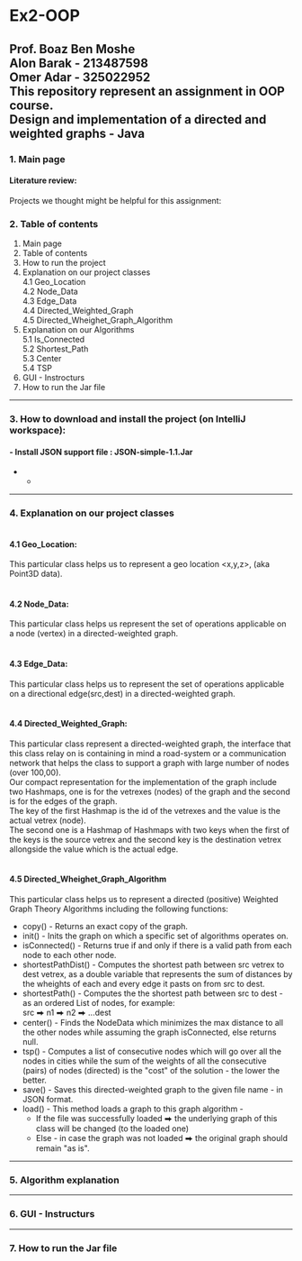 # Ex2-OOP
Prof. Boaz Ben Moshe
<br>Alon Barak - 213487598
<br>Omer Adar - 325022952
<br>This repository represent an assignment in OOP course.
<br>Design and implementation of a directed and weighted graphs - Java
---
### 1. Main page
#### Literature review:
Projects we thought might be helpful for this assignment:

### 2. Table of contents
   1. Main page
   2. Table of contents
   3. How to run the project
   4. Explanation on our project classes
      <br>4.1 Geo_Location
      <br>4.2 Node_Data
      <br>4.3 Edge_Data
      <br>4.4 Directed_Weighted_Graph
      <br>4.5 Directed_Wheighet_Graph_Algorithm
   5. Explanation on our Algorithms
      <br>5.1 Is_Connected
      <br>5.2 Shortest_Path
      <br>5.3 Center
      <br>5.4 TSP
   6. GUI - Instrocturs
   7. How to run the Jar file
---
### 3. How to download and install the project (on IntelliJ workspace):
#### - Install JSON support file :  JSON-simple-1.1.Jar
   -
     - 
---
### 4. Explanation on our project classes
#### <br>4.1 Geo_Location:
This particular class helps us to represent a geo location <x,y,z>, (aka Point3D data).
#### <br>4.2 Node_Data:
This particular class helps us represent the set of operations applicable on a node (vertex) in a directed-weighted graph.
#### <br>4.3 Edge_Data:
This particular class helps us to represent the set of operations applicable on a directional edge(src,dest) in a directed-weighted graph.
#### <br> 4.4 Directed_Weighted_Graph:
This particular class represent a directed-weighted graph, the interface that this class relay on is containing in mind a road-system or a communication network that helps the class to support a graph with large number of nodes (over 100,00).
<br> Our compact representation for the implementation of the graph include two Hashmaps, one is for the vetrexes (nodes) of the graph and the second is for the edges of the graph.<br> 
The key of the first Hashmap is the id of the vetrexes and the value is the actual vetrex (node).<br>
The second one is a Hashmap of Hashmaps with two keys when the first of the keys is the source vetrex and the second key is the destination vetrex allongside the value which is the actual edge. 
#### <br>4.5 Directed_Wheighet_Graph_Algorithm
This particular class helps us to represent a directed (positive) Weighted Graph Theory Algorithms including the following functions:<br>
 - copy() - Returns an exact copy of the graph.
 - init() - Inits the graph on which a specific set of algorithms operates on.
 - isConnected() - Returns true if and only if there is a valid path from each node to each other node.
 - shortestPathDist() - Computes the shortest path between src vetrex to dest vetrex, as a double variable that represents the sum of distances by the wheights of each and every edge it pasts on from src to dest. 
 - shortestPath() - Computes the the shortest path between src to dest - as an ordered List of nodes, for example:<br> src ⮕  n1 ⮕ n2 ⮕ ...dest
 - center() - Finds the NodeData which minimizes the max distance to all the other nodes while assuming the graph isConnected, else returns null.
 - tsp() - Computes a list of consecutive nodes which will go over all the nodes in cities while the sum of the weights of all the consecutive (pairs) of nodes (directed) is the "cost" of the solution - the lower the better.
 - save() - Saves this directed-weighted graph to the given file name - in JSON format.
 - load() - This method loads a graph to this graph algorithm - 
     * If the file was successfully loaded ⮕ the underlying graph of this class will be changed (to the loaded one)
     * Else - in case the graph was not loaded ⮕ the original graph should remain "as is".<br>
 ---
### 5. Algorithm explanation

---
### 6. GUI - Instructurs

---
### 7. How to run the Jar file

